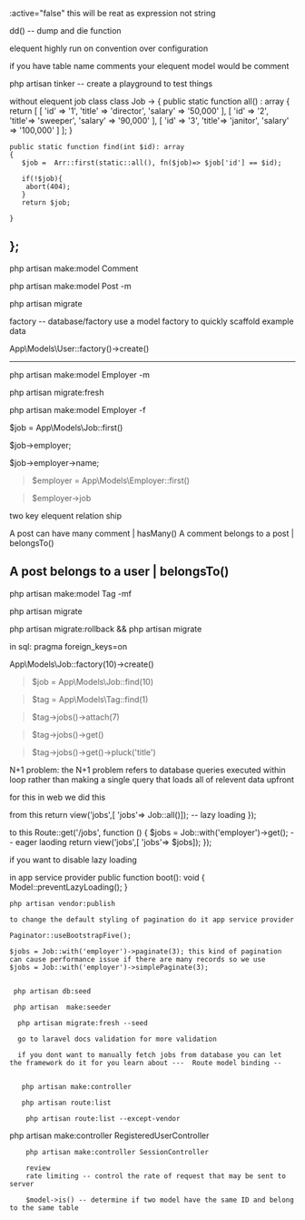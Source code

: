 :active="false" this will be reat as expression not string

 dd()  -- dump and die function

 elequent highly run on convention over configuration

 if you have table name comments your elequent model would be comment

 php artisan tinker --  create a playground to test things


 without elequent job class
 class Job ->
{
    public static function all() : array
    {
        return [
              [
                    'id' => '1',
                    'title' => 'director',
                    'salary' => '50,000'
                ],
                [
                    'id' => '2',
                    'title'=> 'sweeper',
                    'salary' => '90,000'
                ],
                [
                    'id' => '3',
                    'title'=> 'janitor',
                    'salary' => '100,000'
                ]
                ];
    }

    public static function find(int $id): array
    {
       $job =  Arr::first(static::all(), fn($job)=> $job['id'] == $id);

       if(!$job){
        abort(404);
       }
       return $job;

    }
};
-------------------------------------------


php artisan make:model Comment

php artisan make:model Post -m

php artisan migrate

factory --  database/factory
use a model factory to quickly scaffold example data

App\Models\User::factory()->create()

--------------

php artisan make:model Employer -m

php artisan migrate:fresh

php artisan make:model Employer -f

$job = App\Models\Job::first()   

$job->employer;    

$job->employer->name;    


> $employer = App\Models\Employer::first()  


> $employer->job   

two key elequent relation ship

A post can have many comment 
        |
    hasMany()
A comment belongs to a post
        |
    belongsTo()

A post belongs to a user
        |
    belongsTo()
------------------


php artisan make:model Tag -mf

php artisan migrate

php artisan migrate:rollback && php artisan migrate

in sql: pragma foreign_keys=on

 App\Models\Job::factory(10)->create()  

 > $job = App\Models\Job::find(10)      

 > $tag = App\Models\Tag::find(1) 

 > $tag->jobs()->attach(7) 

> $tag->jobs()->get()

> $tag->jobs()->get()->pluck('title')  

N+1 problem:
the N+1 problem refers to database queries executed within loop rather than making a single query that loads all of relevent data upfront

for this in web we did this

from this 
       return view('jobs',[
            'jobs'=> Job::all()]); -- lazy loading
});

to this
Route::get('/jobs', function ()  {
    $jobs = Job::with('employer')->get(); -- eager laoding
        return view('jobs',[
            'jobs'=> $jobs]);
});


if you want to disable lazy loading 

in app service provider
  public function boot(): void
    {
        Model::preventLazyLoading();
    }

    php artisan vendor:publish

    to change the default styling of pagination do it app service provider

    Paginator::useBootstrapFive();

    $jobs = Job::with('employer')->paginate(3); this kind of pagination can cause performance issue if there are many records so we use 
    $jobs = Job::with('employer')->simplePaginate(3);


     php artisan db:seed  

     php artisan  make:seeder  

      php artisan migrate:fresh --seed

      go to laravel docs validation for more validation

      if you dont want to manually fetch jobs from database you can let the framework do it for you learn about ---  Route model binding --


       php artisan make:controller

       php artisan route:list

        php artisan route:list --except-vendor


php artisan make:controller RegisteredUserController

        php artisan make:controller SessionController     

        review
        rate limiting -- control the rate of request that may be sent to server

        $model->is() -- determine if two model have the same ID and belong to the same table  